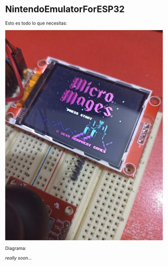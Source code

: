 # NintendoEmulatorForESP32
Esto es todo lo que necesitas:

![imagen](1.jpg)

Diagrama:

_really soon..._
